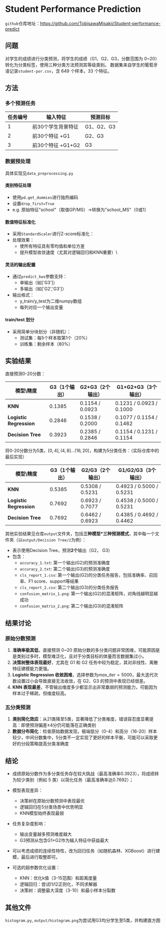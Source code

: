 # Student Performance Prediction

`github`仓库地址：https://github.com/TobisawaMisakii/Student-performance-predict

## 问题
对学生的成绩进行分类预测，将学生的成绩（G1、G2、G3，分数范围为 0~20）转化为分类标签，使用三种分类方法预测其等级类别。
数据集来自学生的葡萄牙语记录`student-por.csv`，含 649 个样本，33 个特征。

## 方法

### 多个预测任务

| 任务编号 | 输入特征          | 预测目标     |
| -------- | --------------- |----------|
| 1        | 前30个学生背景特征  | G1、G2、G3 |
| 2        | 前30个特征 +G1    | G2、G3    |
| 3        | 前30个特征 +G1+G2 | G3 |

### 数据预处理

具体实现见`data_preprocessing.py`

#### 类别特征处理

- 使用`pd.get_dummies`进行独热编码
- 设置`drop_first=True`
- e.g. 原始特征"school"（取值GP/MS）→转换为"school_MS"（0或1）

#### 数值特征标准化

- 采用`StandardScaler`进行Z-score标准化：
- 处理效果：
  - 使所有特征具有零均值和单位方差
  - 提升模型收敛速度（尤其对逻辑回归和KNN重要）\

#### 灵活的输出配置

- 通过`predict_kws`参数支持：
  - 单输出（如['G3']）
  - 多输出（如['G2','G3']）
- 输出格式：
  - y_train/y_test为二维numpy数组
  - 每列对应一个输出变量

#### train/test 划分

- 采用简单分块划分（非随机）：
  - 测试集：每5个样本取第1个（20%）
  - 训练集：剩余样本（80%）

## 实验结果

直接预测0-20分数：

| 模型\精度               | G3（1个输出） | G2+G3（2个输出） | G1+G2+G3（3个输出）      |
| ----------------------- | ------------- | ---------------- | ------------------------ |
| **KNN**                 | 0.1385        | 0.1154 / 0.0923  | 0.1231 / 0.0923 / 0.1000 |
| **Logistic Regression** | 0.2846        | 0.1538 / 0.2000  | 0.1077 / 0.1154 / 0.1462 |
| **Decision Tree**       | 0.3923        | 0.2385 / 0.2846  | 0.1154 / 0.1231 / 0.1154 |

将0-20分数分为5类，$[0, 4], (4, 8] ... (16, 20]$，构建为5分类任务：（实际仓库中的最后实现）

| 模型\精度               | G3（1个输出） | G2/G3（2个输出） | G1/G2/G3（3个输出）      |
| ----------------------- | ------------- | ---------------- | ------------------------ |
| **KNN**                 | 0.5385        | 0.5308 / 0.5231  | 0.4923 / 0.5000 / 0.5231 |
| **Logistic Regression** | 0.7692        | 0.6923 / 0.7077  | 0.4538 / 0.5000 / 0.5231 |
| **Decision Tree**       | 0.7692        | 0.6462 / 0.6923  | 0.4385 / 0.4692 / 0.4462 |

其他实验结果见仓库`output`文件夹，包括**三种模型*三种预测模式**，其中每一个文件夹（以`output/Decision Tree/2`为例）：

- 表示使用Decision Tree，预测**2个**输出（G2， G3）
- 包含：
  - `accuracy_1.txt`: 第一个输出(G2)的预测准确度
  - `accuracy_2.txt`: 第二个输出(G3)的预测准确度
  - `cls_report_1.csv`: 第一个输出(G2)的分类任务报告，包括准确率、召回率、F1 score、support等结果
  - `cls_report_2.csv`: 第二个输出(G3)的分类任务报告
  - `confusion_matrix_1.png`: 第一个输出(G2)的混淆矩阵，对角线越明显越成功
  - `confusion_matrix_2.png`: 第二个输出(G3)的混淆矩阵

## 结果讨论

### 原始分数预测

1. **准确率极其低**，直接预测 0~20 原始分数的多分类问题非常困难，可能原因是是类别过多时，模型难泛化，且对于分类目标的体量而言数据集过小。
2. **决策树整体表现最好**，尤其在 G1 和 G2 任务中较为稳定，其对非线性、离散特征建模能力更强。
3. **Logistic Regression 收敛困难**，选择参数为$max\_iter = 5000$，最大迭代次数设置过小会导致直接无法收敛，在 G2、G3 的预测中表现已经很差。
4. **KNN 表现最差**，不管输出维度多少都显示出非常羸弱的预测能力，可能因为样本过于稀疏，但维度较高。

### 五分类预测

1. **类别简化效应**：从21类降至5类，显著降低了分类难度，错误容忍度显著提高：即使预测偏差±4分仍可能落在正确类别
2. **数据分布简化**：检查原始数据发现，极端低分（0-4）和高分（16-20）样本较少，中间分数集中，5分类不一定实现了更好的样本平衡，可能可以采取更好的分段策略提高分类准确度

## 结论

- 成绩原始分数作为多分类任务存在较大挑战（最高准确率0.3923），将成绩转为较少类别（例如 5 类）以简化任务（最高准确率达0.7692）；
- 模型表现差异：
  - 决策树在原始分数预测中表现最优
  - 逻辑回归在5分类场景中优势明显
  - KNN模型始终表现最弱
- 任务复杂度影响：
  - 输出变量越多预测难度越大
  - G3预测从包含G1+G2作为输入特征中获益最大
- 可以考虑成绩的连续性特性，改为回归任务（如随机森林、XGBoost）进行建模，最后进行取整即可。

- 可选的超参数优化设置：

  - KNN：优化k值（3-15范围）和距离度量
  - 逻辑回归：尝试l1/l2正则化，不同求解器
  - 决策树：调整最大深度（3-10）和最小样本分裂数

## 其他文件

`histogram.py`, `output/histogram.png`为尝试用G3均分学生至5类，并构建直方图